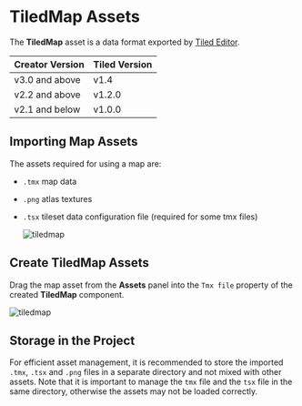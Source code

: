 # TiledMap Assets

The **TiledMap** asset is a data format exported by [Tiled Editor](https://www.mapeditor.org/).

| Creator Version | Tiled Version |
| :---------- | :-------- |
| v3.0 and above | v1.4   |
| v2.2 and above | v1.2.0 |
| v2.1 and below | v1.0.0 |

## Importing Map Assets

The assets required for using a map are:

- `.tmx` map data
- `.png` atlas textures
- `.tsx` tileset data configuration file (required for some tmx files)

    ![tiledmap](tiledmap/import.png)

## Create TiledMap Assets

Drag the map asset from the **Assets** panel into the `Tmx file` property of the created **TiledMap** component.

![tiledmap](tiledmap/set_asset.png)

## Storage in the Project

For efficient asset management, it is recommended to store the imported `.tmx`, `.tsx` and `.png` files in a separate directory and not mixed with other assets. Note that it is important to manage the `tmx` file and the `tsx` file in the same directory, otherwise the assets may not be loaded correctly.
